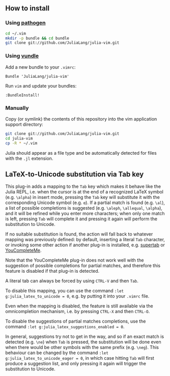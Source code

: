 ## How to install

### Using [pathogen](https://github.com/tpope/vim-pathogen)

``` bash
cd ~/.vim
mkdir -p bundle && cd bundle
git clone git://github.com/JuliaLang/julia-vim.git
```

### Using [vundle](https://github.com/gmarik/vundle)

Add a new bundle to your `.vimrc`:

``` vim
Bundle 'JuliaLang/julia-vim'
```

Run `vim` and update your bundles:

``` vim
:BundleInstall!
```

### Manually

Copy (or symlink) the contents of this repository into the vim application support directory:

``` bash
git clone git://github.com/JuliaLang/julia-vim.git
cd julia-vim
cp -R * ~/.vim
```

Julia should appear as a file type and be automatically detected for files with the `.jl` extension.

## LaTeX-to-Unicode substitution via Tab key

This plug-in adds a mapping to the `Tab` key which makes it behave like the Julia REPL, i.e. when
the cursor is at the end of a recognized LaTeX symbol (e.g. `\alpha`) in insert mode, pressing
the `Tab` key will substitute it with the corresponding Unicode symbol (e.g. `α`). If a partial match
is found (e.g. `\al`), a list of possible completions is suggested (e.g. `\aleph`, `\allequal`,
`\alpha`), and it will be refined while you enter more characters; when only one match is left, pressing
`Tab` will complete it and pressing it again will perform the substitution to Unicode.

If no suitable substitution is found, the action will fall back to whatever mapping was previously
defined: by default, inserting a literal `Tab` character, or invoking some other action if another
plug-in is installed, e.g. [supertab] or [YouCompleteMe].

Note that the YouCompleteMe plug-in does not work well with the suggestion of possible completions for
partial matches, and therefore this feature is disabled if that plug-in is detected.

A literal tab can always be forced by using `CTRL-V` and then `Tab`.

To disable this mapping, you can use the command `:let g:julia_latex_to_unicode = 0`, e.g. by putting
it into your `.vimrc` file.

Even when the mapping is disabled, the feature is still available via the omnicompletion mechanism,
i.e. by pressing `CTRL-X` and then `CTRL-O`.

To disable the suggestions of partial matches completions, use the command
`:let g:julia_latex_suggestions_enabled = 0`.

In general, suggestions try not to get in the way, and so if an exact match is detected (e.g. `\ne`) when
`Tab` is pressed, the substitution will be done even when there would be other symbols with the same prefix
(e.g. `\neg`). This behaviour can be changed by the command `:let g:julia_latex_to_unicode_eager = 0`, in
which case hitting `Tab` will first produce a suggestion list, and only pressing it again will trigger the
substitution to Unicode.

[supertab]: https://github.com/ervandew/supertab
[YouCompleteMe]: https://github.com/Valloric/YouCompleteMe
